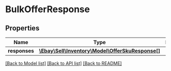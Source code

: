 # BulkOfferResponse

## Properties
Name | Type | Description | Notes
------------ | ------------- | ------------- | -------------
**responses** | [**\Ebay\Sell\Inventory\Model\OfferSkuResponse[]**](OfferSkuResponse.md) |  | [optional] 

[[Back to Model list]](../../README.md#documentation-for-models) [[Back to API list]](../../README.md#documentation-for-api-endpoints) [[Back to README]](../../README.md)


